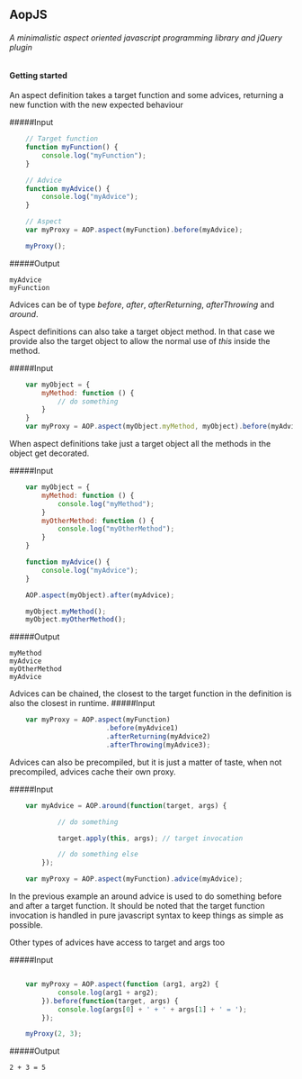 ## AopJS
###### A minimalistic aspect oriented javascript programming library and jQuery plugin

#### Getting started

An aspect definition takes a target function and some advices, returning a new function with the new expected behaviour

#####Input
```javascript
    // Target function
    function myFunction() {
        console.log("myFunction");
    }

    // Advice
    function myAdvice() {
        console.log("myAdvice");
    }

    // Aspect
    var myProxy = AOP.aspect(myFunction).before(myAdvice);

    myProxy();
```
#####Output
```
myAdvice
myFunction
```

Advices can be of type *before*, *after*, *afterReturning*, *afterThrowing* and *around*.

Aspect definitions can also take a target object method. In that case we provide also the target object to allow the normal use of *this* inside the method.

#####Input
```javascript
    var myObject = {
        myMethod: function () {
            // do something
        }
    }
    var myProxy = AOP.aspect(myObject.myMethod, myObject).before(myAdvice);
```

When aspect definitions take just a target object all the methods in the object get decorated.

#####Input
```javascript
    var myObject = {
        myMethod: function () {
            console.log("myMethod");
        }
        myOtherMethod: function () {
            console.log("myOtherMethod");
        }
    }

    function myAdvice() {
        console.log("myAdvice");
    }

    AOP.aspect(myObject).after(myAdvice);

    myObject.myMethod();
    myObject.myOtherMethod();
```
#####Output
```
myMethod
myAdvice
myOtherMethod
myAdvice
```

Advices can be chained, the closest to the target function in the definition is also the closest in runtime.
#####Input
```javascript
    var myProxy = AOP.aspect(myFunction)
                        .before(myAdvice1)
                        .afterReturning(myAdvice2)
                        .afterThrowing(myAdvice3);
```

Advices can also be precompiled, but it is just a matter of taste, when not precompiled, advices cache their own proxy.

#####Input
```javascript    
    var myAdvice = AOP.around(function(target, args) {

            // do something

            target.apply(this, args); // target invocation

            // do something else
        });

    var myProxy = AOP.aspect(myFunction).advice(myAdvice);
```

In the previous example an around advice is used to do something before and after a target function. It should be noted that the target function invocation is handled in pure javascript syntax to keep things as simple as possible.

Other types of advices have access to target and args too

#####Input
```javascript    

    var myProxy = AOP.aspect(function (arg1, arg2) {
            console.log(arg1 + arg2);
        }).before(function(target, args) {
            console.log(args[0] + ' + ' + args[1] + ' = ');
        });

    myProxy(2, 3);
```
#####Output
```
2 + 3 = 5
```